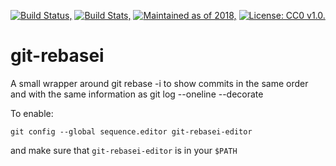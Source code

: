 [![Build Status,](https://img.shields.io/travis/jsmaniac/git-rebasei/main.svg)](https://travis-ci.org/jsmaniac/git-rebasei)
[![Build Stats,](https://img.shields.io/badge/build-stats-blue.svg)](http://jsmaniac.github.io/travis-stats/#jsmaniac/git-rebasei)
[![Maintained as of 2018,](https://img.shields.io/maintenance/yes/2018.svg)](https://github.com/jsmaniac/git-rebasei/issues)
[![License: CC0 v1.0.](https://img.shields.io/badge/license-CC0-blue.svg)](https://creativecommons.org/publicdomain/zero/1.0/)

git-rebasei
===========

A small wrapper around git rebase -i to show commits in the same order and with the same information as git log --oneline --decorate

To enable:

    git config --global sequence.editor git-rebasei-editor

and make sure that `git-rebasei-editor` is in your `$PATH`